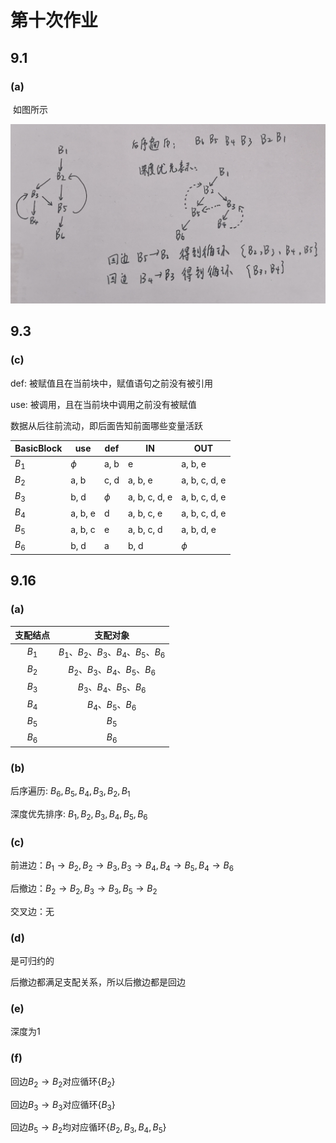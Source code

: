 # 第十次作业

## 9.1

### (a)

​		如图所示

![image-20211207123409622](README.assets/image-20211207123409622.png)

## 9.3

### (c)

def: 被赋值且在当前块中，赋值语句之前没有被引用

use: 被调用，且在当前块中调用之前没有被赋值

数据从后往前流动，即后面告知前面哪些变量活跃

| BasicBlock | use     | def    | IN            | OUT           |
| ---------- | ------- | ------ | ------------- | ------------- |
| $B_1$      | $\phi$  | a, b   | e             | a, b, e       |
| $B_2$      | a, b    | c, d   | a, b, e       | a, b, c, d, e |
| $B_3$      | b, d    | $\phi$ | a, b, c, d, e | a, b, c, d, e |
| $B_4$      | a, b, e | d      | a, b, c, e    | a, b, c, d, e |
| $B_5$      | a, b, c | e      | a, b, c, d    | a, b, d, e    |
| $B_6$      | b, d    | a      | b, d          | $\phi$        |

## 9.16

### (a)

| 支配结点 |            支配对象            |
| :------: | :----------------------------: |
|  $B_1$   | $B_1、B_2、B_3、B_4、B_5、B_6$ |
|  $B_2$   |   $B_2、B_3、B_4、B_5、B_6$    |
|  $B_3$   |      $B_3、B_4、B_5、B_6$      |
|  $B_4$   |        $B_4、B_5、B_6$         |
|  $B_5$   |             $B_5$              |
|  $B_6$   |             $B_6$              |

### (b)

后序遍历: $B_6,B_5,B_4,B_3,B_2,B_1$​​

深度优先排序: $B_1,B_2,B_3,B_4,B_5,B_6$​​​

### (c)

前进边：$B_1\rightarrow B_2,B_2\rightarrow B_3,B_3\rightarrow B_4,B_4\rightarrow B_5,B_4\rightarrow B_6$​​​

后撤边：$B_2\rightarrow B_2,B_3\rightarrow B_3,B_5\rightarrow B_2$​​​

交叉边：无

### (d)

是可归约的

后撤边都满足支配关系，所以后撤边都是回边

### (e)

深度为1

### (f)

回边$B_2\rightarrow B_2$对应循环$\{B_2\}$

回边$B_3\rightarrow B_3$​对应循环$\{B_3\}$

回边$B_5\rightarrow B_2$​均对应循环$\{B_2,B_3,B_4,B_5\}$
